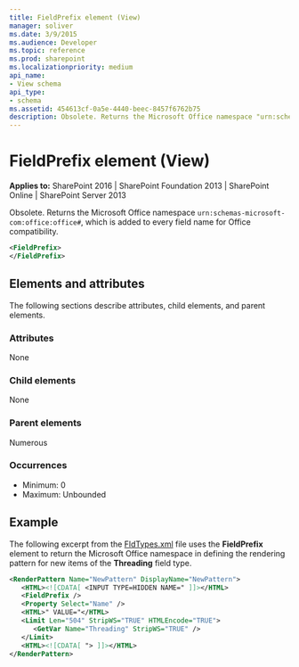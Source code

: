 ```yaml
---
title: FieldPrefix element (View)
manager: soliver
ms.date: 3/9/2015
ms.audience: Developer
ms.topic: reference
ms.prod: sharepoint
ms.localizationpriority: medium
api_name:
- View schema
api_type:
- schema
ms.assetid: 454613cf-0a5e-4440-beec-8457f6762b75
description: Obsolete. Returns the Microsoft Office namespace "urn:schemas-microsoft-com:office:office#", which is added to every field name for Office compatibility.
---
```


# FieldPrefix element (View)

**Applies to:** SharePoint 2016 | SharePoint Foundation 2013 | SharePoint Online | SharePoint Server 2013
  
Obsolete. Returns the Microsoft Office namespace `urn:schemas-microsoft-com:office:office#`, which is added to every field name for Office compatibility.
  
```XML
<FieldPrefix>
</FieldPrefix>
```

## Elements and attributes

The following sections describe attributes, child elements, and parent elements.

### Attributes

None
   
### Child elements

None
   
### Parent elements

Numerous 
   
### Occurrences

- Minimum: 0 
- Maximum: Unbounded 
   
## Example

The following excerpt from the [FldTypes.xml](https://msdn.microsoft.com/library/8f8db866-03f8-4001-aae3-4c4102a7aed6%28Office.15%29.aspx) file uses the **FieldPrefix** element to return the Microsoft Office namespace in defining the rendering pattern for new items of the **Threading** field type. 
  
```XML
<RenderPattern Name="NewPattern" DisplayName="NewPattern">
   <HTML><![CDATA[ <INPUT TYPE=HIDDEN NAME=" ]]></HTML>
   <FieldPrefix />
   <Property Select="Name" />
   <HTML>" VALUE="</HTML>
   <Limit Len="504" StripWS="TRUE" HTMLEncode="TRUE">
      <GetVar Name="Threading" StripWS="TRUE" />
   </Limit>
   <HTML><![CDATA[ "> ]]></HTML>
</RenderPattern>
```

<br/>

